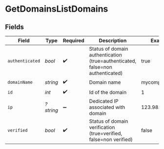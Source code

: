 # GetDomainsListDomains


## Fields

| Field                                                                         | Type                                                                          | Required                                                                      | Description                                                                   | Example                                                                       |
| ----------------------------------------------------------------------------- | ----------------------------------------------------------------------------- | ----------------------------------------------------------------------------- | ----------------------------------------------------------------------------- | ----------------------------------------------------------------------------- |
| `authenticated`                                                               | *bool*                                                                        | :heavy_check_mark:                                                            | Status of domain authentication (true=authenticated, false=non authenticated) | true                                                                          |
| `domainName`                                                                  | *string*                                                                      | :heavy_check_mark:                                                            | Domain name                                                                   | mycompany.com                                                                 |
| `id`                                                                          | *int*                                                                         | :heavy_check_mark:                                                            | Id of the domain                                                              | 1                                                                             |
| `ip`                                                                          | *?string*                                                                     | :heavy_minus_sign:                                                            | Dedicated IP associated with domain                                           | 123.98.689.7                                                                  |
| `verified`                                                                    | *bool*                                                                        | :heavy_check_mark:                                                            | Status of domain verification (true=verified, false=non verified)             | false                                                                         |